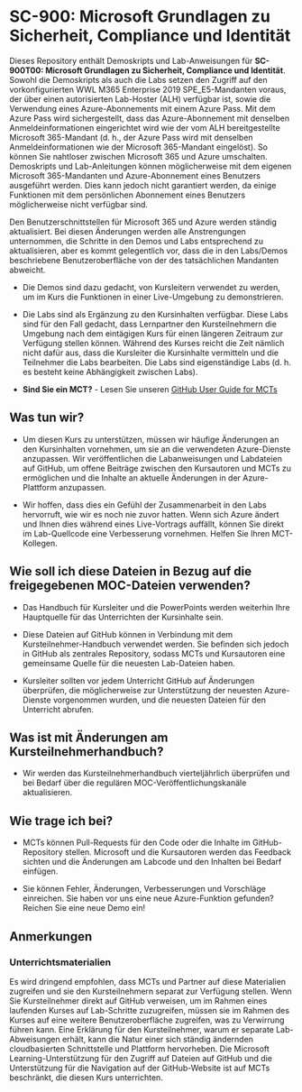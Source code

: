 # SC-900: Microsoft Grundlagen zu Sicherheit, Compliance und Identität

Dieses Repository enthält Demoskripts und Lab-Anweisungen für **SC-900T00: Microsoft Grundlagen zu Sicherheit, Compliance und Identität**.  Sowohl die Demoskripts als auch die Labs setzen den Zugriff auf den vorkonfigurierten WWL M365 Enterprise 2019 SPE_E5-Mandanten voraus, der über einen autorisierten Lab-Hoster (ALH) verfügbar ist, sowie die Verwendung eines Azure-Abonnements mit einem Azure Pass.  Mit dem Azure Pass wird sichergestellt, dass das Azure-Abonnement mit denselben Anmeldeinformationen eingerichtet wird wie der vom ALH bereitgestellte Microsoft 365-Mandant (d. h., der Azure Pass wird mit denselben Anmeldeinformationen wie der Microsoft 365-Mandant eingelöst).  So können Sie nahtloser zwischen Microsoft 365 und Azure umschalten.  Demoskripts und Lab-Anleitungen können möglicherweise mit dem eigenen Microsoft 365-Mandanten und Azure-Abonnement eines Benutzers ausgeführt werden. Dies kann jedoch nicht garantiert werden, da einige Funktionen mit dem persönlichen Abonnement eines Benutzers möglicherweise nicht verfügbar sind.

Den Benutzerschnittstellen für Microsoft 365 und Azure werden ständig aktualisiert.  Bei diesen Änderungen werden alle Anstrengungen unternommen, die Schritte in den Demos und Labs entsprechend zu aktualisieren, aber es kommt gelegentlich vor, dass die in den Labs/Demos beschriebene Benutzeroberfläche von der des tatsächlichen Mandanten abweicht. 

- Die Demos sind dazu gedacht, von Kursleitern verwendet zu werden, um im Kurs die Funktionen in einer Live-Umgebung zu demonstrieren.  

- Die Labs sind als Ergänzung zu den Kursinhalten verfügbar. Diese Labs sind für den Fall gedacht, dass Lernpartner den Kursteilnehmern die Umgebung nach dem eintägigen Kurs für einen längeren Zeitraum zur Verfügung stellen können. Während des Kurses reicht die Zeit nämlich nicht dafür aus, dass die Kursleiter die Kursinhalte vermitteln und die Teilnehmer die Labs bearbeiten. Die Labs sind eigenständige Labs (d. h. es besteht keine Abhängigkeit zwischen Labs).

- **Sind Sie ein MCT?** - Lesen Sie unseren [GitHub User Guide for MCTs](https://microsoftlearning.github.io/MCT-User-Guide-DE/)


## Was tun wir?

- Um diesen Kurs zu unterstützen, müssen wir häufige Änderungen an den Kursinhalten vornehmen, um sie an die verwendeten Azure-Dienste anzupassen.  Wir veröffentlichen die Labanweisungen und Labdateien auf GitHub, um offene Beiträge zwischen den Kursautoren und MCTs zu ermöglichen und die Inhalte an aktuelle Änderungen in der Azure-Plattform anzupassen.

- Wir hoffen, dass dies ein Gefühl der Zusammenarbeit in den Labs hervorruft, wie wir es noch nie zuvor hatten. Wenn sich Azure ändert und Ihnen dies während eines Live-Vortrags auffällt, können Sie direkt im Lab-Quellcode eine Verbesserung vornehmen.  Helfen Sie Ihren MCT-Kollegen.

## Wie soll ich diese Dateien in Bezug auf die freigegebenen MOC-Dateien verwenden?

- Das Handbuch für Kursleiter und die PowerPoints werden weiterhin Ihre Hauptquelle für das Unterrichten der Kursinhalte sein.

- Diese Dateien auf GitHub können in Verbindung mit dem Kursteilnehmer-Handbuch verwendet werden. Sie befinden sich jedoch in GitHub als zentrales Repository, sodass MCTs und Kursautoren eine gemeinsame Quelle für die neuesten Lab-Dateien haben.

- Kursleiter sollten vor jedem Unterricht GitHub auf Änderungen überprüfen, die möglicherweise zur Unterstützung der neuesten Azure-Dienste vorgenommen wurden, und die neuesten Dateien für den Unterricht abrufen.

## Was ist mit Änderungen am Kursteilnehmerhandbuch?

- Wir werden das Kursteilnehmerhandbuch vierteljährlich überprüfen und bei Bedarf über die regulären MOC-Veröffentlichungskanäle aktualisieren.

## Wie trage ich bei?

- MCTs können Pull-Requests für den Code oder die Inhalte im GitHub-Repository stellen. Microsoft und die Kursautoren werden das Feedback sichten und die Änderungen am Labcode und den Inhalten bei Bedarf einfügen.

- Sie können Fehler, Änderungen, Verbesserungen und Vorschläge einreichen.  Sie haben vor uns eine neue Azure-Funktion gefunden?  Reichen Sie eine neue Demo ein!

## Anmerkungen

### Unterrichtsmaterialien

Es wird dringend empfohlen, dass MCTs und Partner auf diese Materialien zugreifen und sie den Kursteilnehmern separat zur Verfügung stellen.  Wenn Sie Kursteilnehmer direkt auf GitHub verweisen, um im Rahmen eines laufenden Kurses auf Lab-Schritte zuzugreifen, müssen sie im Rahmen des Kurses auf eine weitere Benutzeroberfläche zugreifen, was zu Verwirrung führen kann. Eine Erklärung für den Kursteilnehmer, warum er separate Lab-Abweisungen erhält, kann die Natur einer sich ständig ändernden cloudbasierten Schnittstelle und Plattform hervorheben. Die Microsoft Learning-Unterstützung für den Zugriff auf Dateien auf GitHub und die Unterstützung für die Navigation auf der GitHub-Website ist auf MCTs beschränkt, die diesen Kurs unterrichten.
